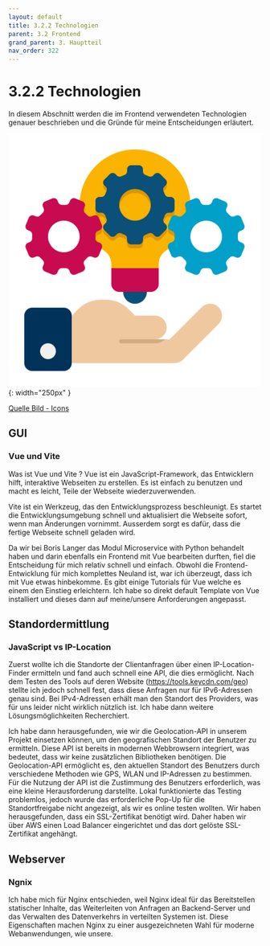 ```yaml
---
layout: default
title: 3.2.2 Technologien
parent: 3.2 Frontend
grand_parent: 3. Hauptteil
nav_order: 322
---
```


# 3.2.2 Technologien

In diesem Abschnitt werden die im Frontend verwendeten Technologien genauer beschrieben und die Gründe für meine Entscheidungen erläutert.

![Anforderungen](../ressources/icons/technology.png){: width="250px" }

[Quelle Bild - Icons](../anhang/quellen.html#54-icons)

## GUI

### Vue und Vite

Was ist Vue und Vite ?
Vue ist ein JavaScript-Framework, das Entwicklern hilft, interaktive Webseiten zu erstellen. Es ist einfach zu benutzen und macht es leicht, Teile der Webseite
wiederzuverwenden.

Vite ist ein Werkzeug, das den Entwicklungsprozess beschleunigt. Es startet die Entwicklungsumgebung schnell und aktualisiert die Webseite sofort, wenn man Änderungen vornimmt. Ausserdem sorgt es dafür, dass die fertige Webseite schnell geladen wird.

Da wir bei Boris Langer das Modul Microservice with Python behandelt haben und darin ebenfalls ein Frontend mit Vue bearbeiten durften, fiel die Entscheidung für mich relativ schnell und einfach. Obwohl die Frontend-Entwicklung für mich komplettes Neuland ist, war ich überzeugt, dass ich mit Vue etwas hinbekomme. Es gibt einige Tutorials für Vue welche es einem den Einstieg erleichtern. Ich habe so direkt default Template von Vue installiert und dieses dann auf meine/unsere Anforderungen angepasst.

## Standordermittlung

### JavaScript vs IP-Location

Zuerst wollte ich die Standorte der Clientanfragen über einen IP-Location-Finder ermitteln und fand auch schnell eine API, die dies ermöglicht. Nach dem Testen des Tools auf deren Website (https://tools.keycdn.com/geo) stellte ich jedoch schnell fest, dass diese Anfragen nur für IPv6-Adressen genau sind. Bei IPv4-Adressen erhält man den Standort des Providers, was für uns leider nicht wirklich nützlich ist. Ich habe dann weitere Lösungsmöglichkeiten Recherchiert. 

Ich habe dann herausgefunden, wie wir die Geolocation-API in unserem Projekt einsetzen können, um den geografischen Standort der Benutzer zu ermitteln. Diese API ist bereits in modernen Webbrowsern integriert, was bedeutet, dass wir keine zusätzlichen Bibliotheken benötigen. Die Geolocation-API ermöglicht es, den aktuellen Standort des Benutzers durch verschiedene Methoden wie GPS, WLAN und IP-Adressen zu bestimmen. Für die Nutzung der API ist die Zustimmung des Benutzers erforderlich, was eine kleine Herausforderung darstellte. Lokal funktionierte das Testing problemlos, jedoch wurde das erforderliche Pop-Up für die Standortfreigabe nicht angezeigt, als wir es online testen wollten. Wir haben herausgefunden, dass ein SSL-Zertifikat benötigt wird. Daher haben wir über AWS einen Load Balancer eingerichtet und das dort gelöste SSL-Zertifikat angehängt.

## Webserver

### Ngnix

Ich habe mich für Nginx entschieden, weil Nginx ideal für das Bereitstellen statischer Inhalte, das Weiterleiten von Anfragen an Backend-Server und das Verwalten des Datenverkehrs in verteilten Systemen ist. Diese Eigenschaften machen Nginx zu einer ausgezeichneten Wahl für moderne Webanwendungen, wie unsere.

